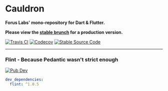 # Cauldron

**Forus Labs' mono-repository for Dart & Flutter.** 

**Please view the [stable brunch](https://github.com/forus-labs/cauldron/tree/stable) for a production version.**

[![Travis CI](https://img.shields.io/travis/forus-labs/cauldron/master?logo=travis)](https://travis-ci.com/forus-labs/cauldron)
[![Codecov](https://codecov.io/gh/forus-labs/cauldron/branch/master/graph/badge.svg)](https://codecov.io/gh/forus-labs/cauldron)
[![Stable Source Code](https://img.shields.io/badge/stable-branch-blue.svg)](https://travis-ci.com/forus-labs/cauldron/tree/stable)

***
### Flint - Because Pedantic wasn't strict enough

[![Pub Dev](https://img.shields.io/pub/v/flint)](https://pub.dev/packages/flint)

```YAML
dev_dependencies:
  flint: ^1.0.5
```


